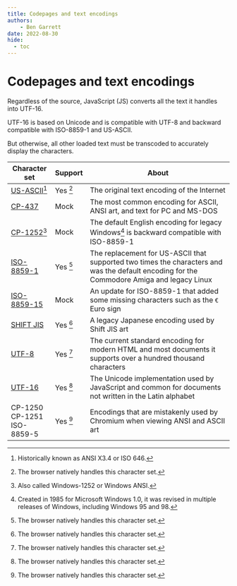 ```yaml
---
title: Codepages and text encodings
authors:
    - Ben Garrett
date: 2022-08-30
hide:
  - toc
---
```

# Codepages and text encodings

Regardless of the source, JavaScript (JS) converts all the text it handles into UTF-16.

UTF-16 is based on Unicode and is compatible with UTF-8 and backward compatible with ISO-8859-1 and US-ASCII.

But otherwise, all other loaded text must be transcoded to accurately display the characters.

| Character set | Support | About |
| -- | -- | -- |
| [US-ASCII](https://en.wikipedia.org/wiki/ISO/IEC_646)[^1] | Yes [^4] | The original text encoding of the Internet |
| [CP-437](https://en.wikipedia.org/wiki/Code_page_437) | Mock | The most common encoding for ASCII, ANSI art, and text for PC and MS-DOS |
| [CP-1252](https://en.wikipedia.org/wiki/Windows-1252)[^2] | Mock | The default English encoding for legacy Windows[^3] is backward compatible with ISO-8859-1 |
| [ISO-8859-1](https://en.wikipedia.org/wiki/ISO/IEC_8859-1) | Yes [^4] | The replacement for US-ASCII that supported two times the characters and was the default encoding for the Commodore Amiga and legacy Linux |
| [ISO-8859-15](https://en.wikipedia.org/wiki/ISO/IEC_8859-15) | Mock | An update for ISO-8859-1 that added some missing characters such as the `€` Euro sign |
| [SHIFT JIS](https://en.wikipedia.org/wiki/Shift_JIS) | Yes [^4] | A legacy Japanese encoding used by Shift JIS art |
| [UTF-8](https://unicode.org/faq/utf_bom.html#utf8-1) | Yes [^4] | The current standard encoding for modern HTML and most documents it supports over a hundred thousand characters |
| [UTF-16](https://unicode.org/faq/utf_bom.html#utf16-1) | Yes [^4] | The Unicode implementation used by JavaScript and common for documents not written in the Latin alphabet |
| CP-1250<br>CP-1251<br>ISO-8859-5 | Yes [^4] | Encodings that are mistakenly used by Chromium when viewing ANSI and ASCII art |

[^1]: Historically known as ANSI X3.4 or ISO 646.
[^2]: Also called Windows-1252 or Windows ANSI.
[^3]: Created in 1985 for Microsoft Windows 1.0, it was revised in multiple releases of Windows, including Windows 95 and 98.
[^4]: The browser natively handles this character set.